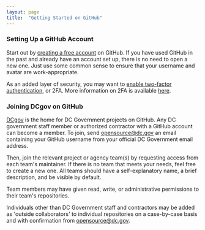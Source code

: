 ```yaml
---
layout: page
title:  "Getting Started on GitHub"
---
```


### Setting Up a GitHub Account

Start out by [creating a free account](https://github.com/join) on GitHub. If you have used GitHub in the past and already have an account set up, there is no need to open a new one. Just use some common sense to ensure that your username and avatar are work-appropriate. 

As an added layer of security, you may want to [enable two-factor authentication](https://github.com/settings/security), or 2FA. More information on 2FA is available [here](https://help.github.com/articles/about-two-factor-authentication/).

### Joining DCgov on GitHub

[DCgov](https://github.com/dcgov) is the home for DC Government projects on GitHub. Any DC government staff member or authorized contractor with a GitHub account can become a member. To join, send opensource@dc.gov an email containing your GitHub username from your official DC Government email address.

Then, join the relevant project or agency team(s) by requesting access from each team's maintainer. If there is no team that meets your needs, feel free to create a new one. All teams should have a self-explanatory name, a brief description, and be visible by default.

Team members may have given read, write, or administrative permissions to their team's repositories.

Individuals other than DC Government staff and contractors may be added as 'outside collaborators' to individual repositories on a case-by-case basis and with confirmation from opensource@dc.gov.
